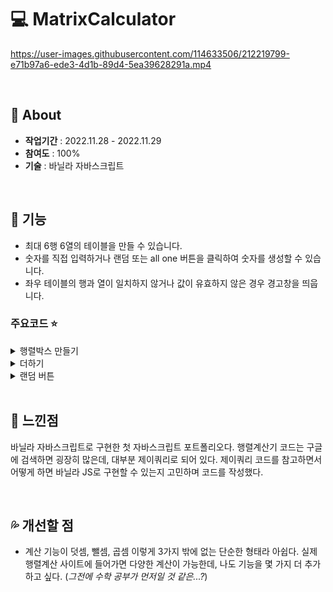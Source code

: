 # 💻 MatrixCalculator
https://user-images.githubusercontent.com/114633506/212219799-e71b97a6-ede3-4d1b-89d4-5ea39628291a.mp4

<br>

## 🍩 About
- **작업기간** : 2022.11.28 - 2022.11.29  
- **참여도** : 100%  
- **기술** : 바닐라 자바스크립트  

<br>

## 🌷 기능
- 최대 6행 6열의 테이블을 만들 수 있습니다.  
- 숫자를 직접 입력하거나 랜덤 또는 all one 버튼을 클릭하여 숫자를 생성할 수 있습니다.  
- 좌우 테이블의 행과 열이 일치하지 않거나 값이 유효하지 않은 경우 경고창을 띄웁니다.  


### 주요코드 ⭐ 
<details>
<summary>행렬박스 만들기</summary>  
  
```c
let aCol = 0;
let aRow = 0;

aMatrix.addEventListener("click", () => {
    aRow = aBoxRow.value;
    aCol = aBoxCol.value;

    if(aRow === "") {
        alert("A의 행을 입력하세요.");
        return false;
    }

    if(aCol === "") {
        alert("A의 열을 입력하세요.");
        return false;
    }

    let aTableStr = "<table>";
    for(let i = 0; i < aCol; i++) {
        aTableStr += "<tr>";
        for(let j = 0; j < aRow; j++) {
            aTableStr += `<td><input class='aInputClass' id='aNumber${i}${j}' type ='text' maxlength='4' min='0' max='100' step='1' oninput= \"this.value = this.value.replace(/[^0-9.]/g, '');\"></td>`;
        }
        aTableStr += "</tr>";
    }
    aTableStr += "</table>";
    outputA.innerHTML = aTableStr;
}, false);

```

</details>  
  
<details>
<summary>더하기</summary>  
  
```c
plusBtn.addEventListener("click", () => {
if(aCol == "" || bCol == "" || aRow == "" || bRow == "") {
    alert("A와 B의 행과 열을 생성하세요.");
    return false;
}

if(aCol !== bCol || aRow !== bRow) {
    alert("A와 B의 행과 열을 같게 입력하세요.");
    return false;
}

let num = "";
let answer = "";
let abTableStr = "<table>";
for(let i = 0; i < aCol; i++) {
    abTableStr += "<tr>";
    for(let j = 0; j < bRow; j++) {
        if(document.getElementById(`bNumber${i}${j}`).value == "" || document.getElementById(`aNumber${i}${j}`).value == "") {
            alert("빈 값을 입력해주세요.");
            return false;
        } else {
            abTableStr += "<td><span class='abInputClass'>";
            abTableStr += (Number(document.getElementById(`aNumber${i}${j}`).value)) + (Number(document.getElementById(`bNumber${i}${j}`).value));
            abTableStr += "</td>";
        }
    }
    abTableStr += "<tr>";
}
abTableStr += "</table>";
num = abTableStr;
answer = num.toString().replace(/\B(?=(\d{3})+(?!\d))/g, ",");

outputAB.innerHTML = answer;
outputAB.value = "";

window.scrollTo({top:location, behavior: 'smooth'});
}, false);

```

</details>  
  
<details>
<summary>랜덤 버튼</summary>  
  
```c
randomBtn.addEventListener("click", () => {
if(aCol == "" || bCol == "" || aRow == "" || bRow == "") {
    alert("A와 B의 행과 열을 생성하세요.");
    return false;
}

// A 행렬 랜덤
let abTableStr = "<table>";
for(let i = 0; i < aCol; i++) {
    abTableStr += "<tr>";
    for(let j = 0; j < aRow; j++) {
        abTableStr += "<td><span class='abInputClass'>";
        abTableStr += Number(document.getElementById(`aNumber${i}${j}`).value = Math.floor(Math.random() * 50));
        abTableStr += "</span></td>";
    }
    abTableStr += "</tr>";
}
abTableStr += "</table>";

// B 행렬 랜덤
let abTableStr2 = "<table>";
for(let i = 0; i < bCol; i++) {
    abTableStr2 += "<tr>";
    for(let j = 0; j < bRow; j++) {
        abTableStr2 += "<td><span class='abInputClass'>";
        abTableStr2 += Number(document.getElementById(`bNumber${i}${j}`).value = Math.floor(Math.random() * 50));
        abTableStr2 += "</span></td>";
    }
    abTableStr2 += "</tr>";
}
abTableStr2 += "</table>";
}, false);

```

</details>

<br>

## 💬 느낀점
바닐라 자바스크립트로 구현한 첫 자바스크립트 포트폴리오다. 
행렬계산기 코드는 구글에 검색하면 굉장히 많은데, 대부분 제이쿼리로 되어 있다. 
제이쿼리 코드를 참고하면서 어떻게 하면 바닐라 JS로 구현할 수 있는지 고민하며 코드를 작성했다.

<br>

## 💦 개선할 점
- 계산 기능이 덧셈, 뺄셈, 곱셈 이렇게 3가지 밖에 없는 단순한 형태라 아쉽다. 실제 행렬계산 사이트에 들어가면 다양한 계산이 가능한데, 나도 기능을 몇 가지 더 추가하고 싶다.
(*그전에 수학 공부가 먼저일 것 같은...?*)




